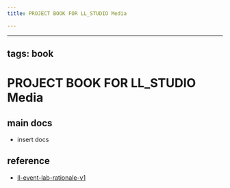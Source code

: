 ```yaml
---
title: PROJECT BOOK FOR LL_STUDIO Media

---
```



---
tags: book
---

PROJECT BOOK FOR LL_STUDIO Media
===

main docs
---

- insert docs

reference
---

- [ll-event-lab-rationale-v1](/AunryFEcRm6SG8qAbHAyIw)

